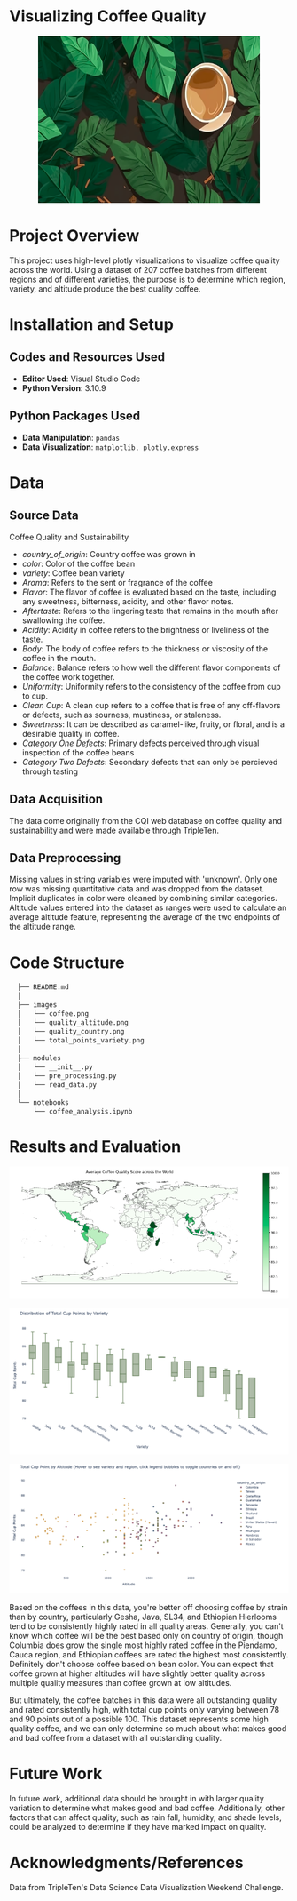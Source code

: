 # Visualizing Coffee Quality

<p align="center">
  <img src="https://github.com/kellyshreeve/Coffee_Quality_Visualizations/blob/main/images/coffee.png" 
   width="400"
   height="300"
  alt="Image of a cup of coffee on a bed of green leaves">
</p>

# Project Overview

This project uses high-level plotly visualizations to visualize coffee quality across the world. Using a dataset of 207 coffee batches from different regions and of different varieties, the purpose is to determine which region, variety, and altitude produce the best quality coffee. 

# Installation and Setup

## Codes and Resources Used

  - <b>Editor Used</b>: Visual Studio Code
  - <b>Python Version</b>: 3.10.9

## Python Packages Used

  - <b>Data Manipulation</b>: ```pandas```
  - <b>Data Visualization</b>: ```matplotlib, plotly.express```

# Data

## Source Data

Coffee Quality and Sustainability
  * *country_of_origin*: Country coffee was grown in  
  * *color*: Color of the coffee bean
  * *variety*: Coffee bean variety
  * *Aroma*: Refers to the sent or fragrance of the coffee
  * *Flavor*: The flavor of coffee is evaluated based on the taste, including any sweetness, bitterness, acidity, and other flavor notes.
  * *Aftertaste*: Refers to the lingering taste that remains in the mouth after swallowing the coffee.   
  * *Acidity*: Acidity in coffee refers to the brightness or liveliness of the taste.
  * *Body*: The body of coffee refers to the thickness or viscosity of the coffee in the mouth.
  * *Balance*: Balance refers to how well the different flavor components of the coffee work together.
  * *Uniformity*: Uniformity refers to the consistency of the coffee from cup to cup.
  * *Clean Cup*: A clean cup refers to a coffee that is free of any off-flavors or defects, such as sourness, mustiness, or staleness.
  * *Sweetness*: It can be described as caramel-like, fruity, or floral, and is a desirable quality in coffee.
  * *Category One Defects*: Primary defects perceived through visual inspection of the coffee beans
  * *Category Two Defects*: Secondary defects that can only be percieved through tasting

## Data Acquisition

The data come originally from the CQI web database on coffee quality and sustainability and were made available through TripleTen.

## Data Preprocessing

Missing values in string variables were imputed with 'unknown'. Only one row was missing quantitative data and was dropped from the dataset. Implicit duplicates in color were cleaned by combining similar categories. Altitude values entered into the dataset as ranges were used to calculate an average altitude feature, representing the average of the two endpoints of the altitude range.
 
# Code Structure
```
  ├── README.md          
  │
  ├── images
  │   └── coffee.png 
  │   └── quality_altitude.png
  │   └── quality_country.png
  │   └── total_points_variety.png 
  │
  ├── modules  
  │   └── __init__.py
  │   └── pre_processing.py
  │   └── read_data.py
  │
  └── notebooks  
      └── coffee_analysis.ipynb
```

# Results and Evaluation

<p align="center">
  <img src="https://github.com/kellyshreeve/Coffee_Quality_Visualizations/blob/main/images/choropleth.png" 
  alt="Bar graph of average coffee quality measures by country">
</p>

<p align="center">
  <img src="https://github.com/kellyshreeve/Coffee_Quality_Visualizations/blob/main/images/total_points_variety.png" 
  alt="Boxplot of total points by variety">
</p>

<p align="center">
  <img src="https://github.com/kellyshreeve/Coffee_Quality_Visualizations/blob/main/images/quality_altitude.png" 
  alt="Scatter plot of total cup points by altitude">
</p>

Based on the coffees in this data, you're better off choosing coffee by strain than by country, particularly Gesha, Java, SL34, and Ethiopian Hierlooms tend to be consistently highly rated in all quality areas. Generally, you can't know which coffee will be the best based only on country of origin, though Columbia does grow the single most highly rated coffee in the Piendamo, Cauca region, and Ethiopian coffees are rated the highest most consistently. Definitely don't choose coffee based on bean color. You can expect that coffee grown at higher altitudes will have slightly better quality across multiple quality measures than coffee grown at low altitudes.

But ultimately, the coffee batches in this data were all outstanding quality and rated consistently high, with total cup points only varying between 78 and 90 points out of a possible 100. This dataset represents some high quality coffee, and we can only determine so much about what makes good and bad coffee from a dataset with all outstanding quality.

# Future Work

In future work, additional data should be brought in with larger quality variation to determine what makes good and bad coffee. Additionally, other factors that can affect quality, such as rain fall, humidity, and shade levels, could be analyzed to determine if they have marked impact on quality.

# Acknowledgments/References

Data from TripleTen's Data Science Data Visualization Weekend Challenge.

